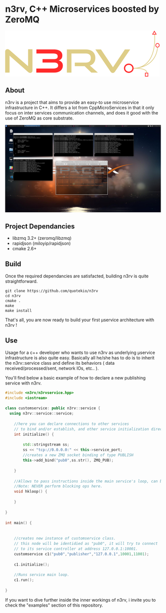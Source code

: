 n3rv, C++ Microservices boosted by ZeroMQ
=========================================


![N3RV LOGO](/resources/images/n3rv.png?raw=true "n3rv logo")


About
-----

n3rv is a project that aims to provide an easy-to use microservice infrastructure in C++. It differs a lot from CppMicroServices in that it only focus on inter services communication channels, and does it good with the use of ZeroMQ as core substrate.

![Working Example](/resources/images/screens/sc1.png "working example")


Project Dependancies
--------------------

* libzmq 3.2+ (zeromq/libzmq)
* rapidjson (miloyip/rapidjson)
* cmake 2.6+

Build
-----

Once the required dependancies are satisfacted, building n3rv is quite straightforward.

```Shell
git clone https://github.com/quotekio/n3rv
cd n3rv
cmake .
make
make install
```

That's all, you are now ready to build your first µservice architecture with n3rv !

Use
---

Usage for a c++ developer who wants to use n3rv as underlying µservice infrastructure is also quite easy.
Basically all he/she has to do is to inherit the n3rv::service class and define its behaviors ( data received/processed/sent, network IOs, etc.. ).

You'll find below a basic example of how to declare a new publishing service with n3rv.

```C++
#include <n3rv/n3rvservice.hpp>
#include <iostream>

class customservice: public n3rv::service {
  using n3rv::service::service;

    //here you can declare connections to other services 
    // to bind and/or establish, and other service initialization directices.
    int initialize() {

        std::stringstream ss;
        ss << "tcp://0.0.0.0:" << this->service_port;
        //creates a new ZMQ socket binding of type PUBLISH
        this->add_bind("pub0",ss.str(), ZMQ_PUB);

    }

    //Allows to pass instructions inside the main service's loop, can be left empty.
    //Note: NEVER perform blocking ops here.
    void hkloop() {

    }

}

int main() {

   
    //creates new instance of customservice class. 
    // this node will be identidied as "pub0", it will try to connect
    // to its service controller at address 127.0.0.1:10001.
    customservice c1("pub0","publisher","127.0.0.1",10001,11001);

    c1.initialize();

    //Runs service main loop.
    c1.run();

}
```

If you want to dive further inside the inner workings of n3rv, i invite you to check the "examples" section of this repository.
